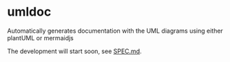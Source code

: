 # umldoc
Automatically generates documentation with the UML diagrams using either plantUML or mermaidjs 

The development will start soon, see [SPEC.md](SPEC.md).

